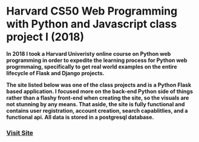 # Harvard CS50 Web Programming with Python and Javascript class project I (2018)

**In 2018 I took a Harvard Univeristy online course on Python web programming in order
to expedite the learning process for Python web progrmmaing, specifically to get real world
examples on the entire lifecycle of Flask and Django projects.** 

**The site listed below was one of the class projects and is a Python Flask based application.
I focused more on the back-end Python side of things rather than a flashy front-end when creating
the site, so the visuals are not stunning by any means. That aside, the site is fully functional and
contains user registration, account creation, search capablitlies, and a functional api. All data is 
stored in a postgresql database.**

### [Visit Site](https://booknerd.herokuapp.com/)
